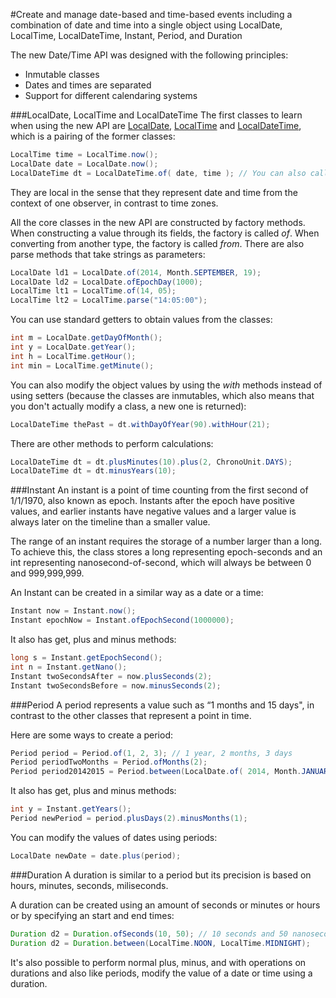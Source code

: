 #Create and manage date-based and time-based events including a combination of date and time into a single object using LocalDate, LocalTime, LocalDateTime, Instant, Period, and Duration

The new Date/Time API was designed with the following principles:
* Inmutable classes
* Dates and times are separated 
* Support for different calendaring systems

###LocalDate, LocalTime and LocalDateTime
The first classes to learn when using the new API are [LocalDate](https://docs.oracle.com/javase/8/docs/api/java/time/LocalDate.html), [LocalTime](https://docs.oracle.com/javase/8/docs/api/java/time/LocalTime.html) and [LocalDateTime](https://docs.oracle.com/javase/8/docs/api/java/time/LocalDateTime.html), which is a pairing of the former classes:
````java
LocalTime time = LocalTime.now();
LocalDate date = LocalDate.now();
LocalDateTime dt = LocalDateTime.of( date, time ); // You can also call LocalDateTime.now();
````
They are local in the sense that they represent date and time from the context of one observer, in contrast to time zones.

All the core classes in the new API are constructed by factory methods. When constructing a value through its fields, the factory is called *of*. When converting from another type, the factory is called *from*. There are also parse methods that take strings as parameters:
````java
LocalDate ld1 = LocalDate.of(2014, Month.SEPTEMBER, 19);
LocalDate ld2 = LocalDate.ofEpochDay(1000);
LocalTime lt1 = LocalTime.of(14, 05);
LocalTime lt2 = LocalTime.parse("14:05:00");
````

You can use standard getters to obtain values from the classes:
````java
int m = LocalDate.getDayOfMonth();
int y = LocalDate.getYear();
int h = LocalTime.getHour();
int min = LocalTime.getMinute();
````

You can also modify the object values by using the *with* methods instead of using setters (because the classes are inmutables, which also means that you don't actually modify a class, a new one is returned):
````java
LocalDateTime thePast = dt.withDayOfYear(90).withHour(21);
````

There are other methods to perform calculations:
````java
LocalDateTime dt = dt.plusMinutes(10).plus(2, ChronoUnit.DAYS);
LocalDateTime dt = dt.minusYears(10);
````

###Instant
An instant is a point of time counting from the first second of 1/1/1970, also known as epoch. Instants after the epoch have positive values, and earlier instants have negative values and a larger value is always later on the timeline than a smaller value.

The range of an instant requires the storage of a number larger than a long. To achieve this, the class stores a long representing epoch-seconds and an int representing nanosecond-of-second, which will always be between 0 and 999,999,999.

An Instant can be created in a similar way as a date or a time:
````java
Instant now = Instant.now();
Instant epochNow = Instant.ofEpochSecond(1000000);
````
It also has get, plus and minus methods:
````java
long s = Instant.getEpochSecond();
int n = Instant.getNano();
Instant twoSecondsAfter = now.plusSeconds(2);
Instant twoSecondsBefore = now.minusSeconds(2);
````

###Period
A period represents a value such as “1 months and 15 days", in contrast to the other classes that represent a point in time.

Here are some ways to create a period:
````java
Period period = Period.of(1, 2, 3); // 1 year, 2 months, 3 days
Period periodTwoMonths = Period.ofMonths(2);
Period period20142015 = Period.between(LocalDate.of( 2014, Month.JANUARY, 1), LocalDate.of( 2015, Month.JANUARY, 1));
````
It also has get, plus and minus methods:
````java
int y = Instant.getYears();
Period newPeriod = period.plusDays(2).minusMonths(1);
````

You can modify the values of dates using periods:
````java
LocalDate newDate = date.plus(period);
````

###Duration
A duration is similar to a period but its precision is based on hours, minutes, seconds, miliseconds. 

A duration can be created using an amount of seconds or minutes or hours or by specifying an start and end times:
````java
Duration d2 = Duration.ofSeconds(10, 50); // 10 seconds and 50 nanoseconds
Duration d2 = Duration.between(LocalTime.NOON, LocalTime.MIDNIGHT);
````

It's also possible to perform normal plus, minus, and with operations on durations and also like periods, modify the value of a date or time using a duration.
